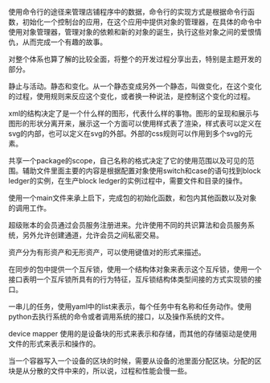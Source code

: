 使用命令行的途径来管理店铺程序中的数据，命令行的实现方式是根据命令行函数，初始化一个控制台的应用，在这个应用中提供对象的管理器，在具体的命令中使用对象管理器，管理对象的依赖和新的对象的诞生，执行这些对象之间的爱恨情仇，从而完成一个有趣的故事。

对整个体系也算了解的比较全面，将整个的开发过程分享出去，特别是主题开发的部分。

静止与活动。静态和变化。从一个静态变成另外一个静态，叫做变化，在这个变化的过程，使用规则来反应这个变化，或者换一种说法，是控制这个变化的过程。

xml的结构决定了是一个什么样的图形，代表什么样的事物。图形的呈现和展示与图形的形状分离开来，展示这一个方面可以使用样式表了渲染，样式表可以定义在svg的内部，也可以定义在svg的外部。外部的css规则可以作用到多个svg的元素。

共享一个package的scope，自己名称的格式决定了它的使用范围以及可见的范围。辅助文件里面主要的内容是根据配置对象使用switch和case的语句找到block ledger的实例，在生产block ledger的实例过程中，需要文件和目录的操作。

使用一个main文件来承上启下，完成包的初始化函数，和包内其他函数以及对象的调用工作。

超级账本的会员通过会员服务注册进来。允许使用不同的共识算法和会员服务系统，另外允许创建通道，允许会员之间私密交易。

资产分为有形资产和无形资产，可以使用键值对的形式来描述。

在同步的包中提供一个互斥锁，使用一个结构体对象来表示这个互斥锁，使用一个接口表明一个互斥锁所具有的行为特征，互斥锁结构体类型间接的方式实现锁的接口。

一串儿的任务，使用yaml中的list来表示，每个任务中有名称和任务动作。使用python去执行系统的命令或者调用系统的接口，以及操作系统的文件。

device mapper 使用的是设备块的形式来表示和存储，而其他的存储驱动是使用文件的形式来表示和操作的。

当一个容器写入一个设备的区块的时候，需要从设备的池里面分配区块。分配的区块是从分散的文件中来的，所以说，过程和性能会慢一些。

